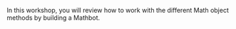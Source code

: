 In this workshop, you will review how to work with the different Math object methods by building a Mathbot.

